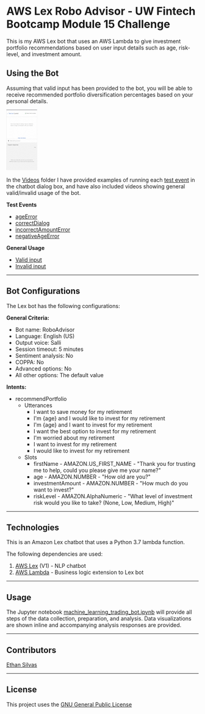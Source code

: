 # AWS Lex Robo Advisor - UW Fintech Bootcamp Module 15 Challenge

This is my AWS Lex bot that uses an AWS Lambda to give investment portfolio recommendations based on user input details such as age, risk-level, and investment amount. 

## Using the Bot

Assuming that valid input has been provided to the bot, you will be able to receive recommended portfolio diversification percentages based on your personal details. 

![Gif showing general usage of inputing your age, risk-level, and investment amount and the bot responding with outputs such as “60% bonds (AGG), 40% equities (SPY)” or “20% bonds (AGG), 80% equities (SPY)”](./Videos/valid_input_test_AdobeExpress.gif)

In the [Videos](./Videos/) folder I have provided examples of running each [test event](./Test_Events/) in the chatbot dialog box, and have also included videos showing general valid/invalid usage of the bot.

**Test Events**
* [ageError](./Videos/age_error_test.mov)
* [correctDialog](./Videos/correct_dialog_test.mov)
* [incorrectAmountError](./Videos/incorrect_amount_error_test.mov)
* [negativeAgeError](./Videos/negative_age_error_test.mov)

**General Usage**
* [Valid input](./Videos/valid_input_test.mov)
* [Invalid input](./Videos/invalid_input_test.mov)

---

## Bot Configurations

The Lex bot has the following configurations: 

**General Criteria:**
* Bot name: RoboAdvisor
* Language: English (US)
* Output voice: Salli
* Session timeout: 5 minutes
* Sentiment analysis: No
* COPPA: No
* Advanced options: No
* All other options: The default value

**Intents:**
* recommendPortfolio
    * Utterances
        * I want to save money for my retirement
        * I'm {age} and I would like to invest for my retirement
        * I'm ​{age} and I want to invest for my retirement
        * I want the best option to invest for my retirement
        * I'm worried about my retirement
        * I want to invest for my retirement
        * I would like to invest for my retirement
    * Slots
        * firstName - AMAZON.US_FIRST_NAME - "Thank you for trusting me to help, could you please give me your name?"
        * age - AMAZON.NUMBER - "How old are you?"
        * investmentAmount - AMAZON.NUMBER - "How much do you want to invest?"
        * riskLevel - AMAZON.AlphaNumeric - "What level of investment risk would you like to take? (None, Low, Medium, High)"

---

## Technologies

This is an Amazon Lex chatbot that uses a Python 3.7 lambda function. 

The following dependencies are used: 
1. [AWS Lex](https://aws.amazon.com/lex/) (V1) - NLP chatbot 
2. [AWS Lambda](https://aws.amazon.com/lambda/) - Business logic extension to Lex bot

---

## Usage

The Jupyter notebook [machine_learning_trading_bot.ipynb](./machine_learning_trading_bot.ipynb) will provide all steps of the data collection, preparation, and analysis. Data visualizations are shown inline and accompanying analysis responses are provided.

---

## Contributors

[Ethan Silvas](https://github.com/ethansilvas)

---

## License

This project uses the [GNU General Public License](https://choosealicense.com/licenses/gpl-3.0/)